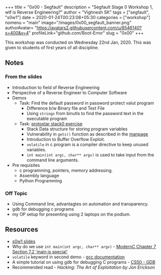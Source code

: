 +++
title = "0x00 - Segfault"
description = "Segfault Stage 0 Workshop 1, wtf is Reverse Engineering?"
author = "Vighnesh SK"
tags = ["segfault", "s0w1"]
date = 2020-01-24T00:23:08+05:30
categories = ["workshop"]
nomenu = "main"
image="/images/0x00_segfault_banner.png"
authorAvatar= "https://avatars2.githubusercontent.com/u/8546140?s=400&v=4"
profileLink="github.com/Boot-Error"
slug = "0x00"
+++

This workshop was conducted on Wednesday 22nd Jan, 2020. This was given to students of first years of all discipline.

## Notes

### From the slides

- Introduction to field of Reverse Engineering
- Perspective of a Reverse Engineer to Computer Software
- Demos
	- Task: Find the default password in password protect valut program
		- Difference b/w Binary file and Text File
		- Using `strings` from binutls to find the password text in the executable program
	- Task: [protostar stack0 exercise](https://exploit-exercises.lains.space/protostar/stack0/)
		- Stack Data structure for storing program variables
		- Vulnerability in `gets()` function as described in the [manpage](http://man7.org/linux/man-pages/man3/gets.3.html#BUGS)
		- Introduction to Buffer Overflow Exploit.
		- `volatile` in c program is a compiler directive to keep unused variables.
		- `int main(int argc, char** argv)` is used to take input from the command line arguments.
- Pre requisites
	- c programming, pointers, memory addressing.
	- Assembly language
	- Python Programming

### Off Topic

- Using Command line, advantagtes on automation and transparency.
- gdb for debugging c programs
- my OP setup for presenting using 2 laptops on the podium.


## Resources

- [s0w1 slides](/slides/s0w1/index.html)
- Why do we use `int main(int argc, char** argv)` - [ModernC Chapter 7 Section 7.2 'main is special'](https://gforge.inria.fr/frs/download.php/latestfile/5298/ModernC.pdf)
- `volatile` keyword in second demo - [gcc documentation](https://gcc.gnu.org/onlinedocs/gcc/Volatiles.html)
- A simple tutorial on using gdb for debugging C programs - [CS50 - GDB](https://www.youtube.com/watch?v=sCtY--xRUyI)
- Recommended read - *Hacking: The Art of Exploitation by Jon Erickson*
